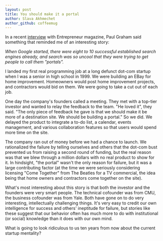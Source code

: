 ```yaml
---
layout: post
title: You should make it a portal
author: Slava Akhmechet
author_github: coffeemug
--- 
```


In a recent [interview][] with Entrepreneur magazine, Paul Graham said
something that reminded me of an interesting story:

[interview]: http://www.entrepreneur.com/article/219377

_When Google started, there were eight to 10 successful established search
engines already, and search was so uncool that they were trying to get people
to call them "portals"._

I landed my first real programming job at a long defunct dot-com startup when I
was a senior in high school in 1999. We were building an EBay for home
improvement. Homeowners would post home improvement projects, and contractors
would bid on them. We were going to take a cut out of each job.
<!--more-->

One day the company's founders called a meeting. They met with a top-tier
investor and wanted to relay the feedback to the team. "He loved it", they
said. "The only piece of feedback he gave is that we should make it be more of
a destination site. We should be building a portal." So we did. We delayed the
product to integrate a to-do list, a calendar, events management, and various
collaboration features so that users would spend more time on the site.

The company ran out of money before we had a chance to launch. We rationalized
the failure by telling ourselves and others that the dot-com bust prevented us
from raising a second round of funding, but the real reason was that we blew
through a million dollars with no real product to show for it. In hindsight,
"the portal" wasn't the only reason for failure, but it was a large
contributing factor (at the time we were seriously considering licensing "Come
Together" from The Beatles for a TV commercial, the idea being that home owners
and contractors come together on the site).

What's most interesting about this story is that both the investor and the
founders were very smart people. The technical cofounder was from CMU, the
business cofounder was from Yale. Both have gone on to do very interesting,
intellectually challenging things. It's very easy to credit our own
intelligence for success and others' ineptitude for failure, but stories like
these suggest that our behavior often has much more to do with institutional
(or social) knowledge than it does with our own mind.

What is going to look ridiculous to us ten years from now about the current
startup mentality?
